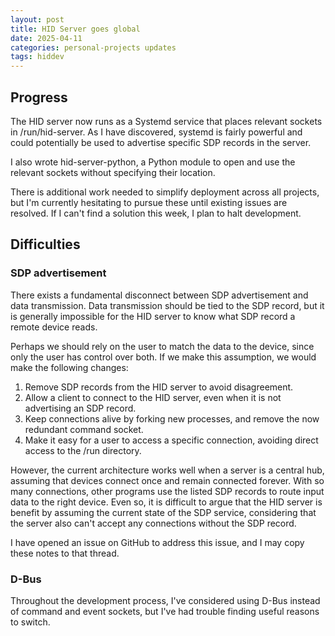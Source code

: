 ```yaml
---
layout: post
title: HID Server goes global
date: 2025-04-11
categories: personal-projects updates
tags: hiddev
---
```


## Progress

The HID server now runs as a Systemd service that places relevant sockets in
/run/hid-server. As I have discovered, systemd is fairly powerful and could
potentially be used to advertise specific SDP records in the server.

I also wrote hid-server-python, a Python module to open and use the relevant
sockets without specifying their location.

There is additional work needed to simplify deployment across all projects, but
I'm currently hesitating to pursue these until existing issues are resolved. If
I can't find a solution this week, I plan to halt development.

## Difficulties

### SDP advertisement

There exists a fundamental disconnect between SDP advertisement and data
transmission. Data transmission should be tied to the SDP record, but it is
generally impossible for the HID server to know what SDP record a remote device
reads.

Perhaps we should rely on the user to match the data to the device, since only
the user has control over both. If we make this assumption, we would make the
following changes:
1.   Remove SDP records from the HID server to avoid disagreement.
2.   Allow a client to connect to the HID server, even when it is not
     advertising an SDP record.
3.   Keep connections alive by forking new processes, and remove the now
     redundant command socket.
4.   Make it easy for a user to access a specific connection, avoiding direct
     access to the /run directory.

However, the current architecture works well when a server is a central hub,
assuming that devices connect once and remain connected forever. With so many
connections, other programs use the listed SDP records to route input data to
the right device. Even so, it is difficult to argue that the HID server is
benefit by assuming the current state of the SDP service, considering that the
server also can't accept any connections without the SDP record.

I have opened an issue on GitHub to address this issue, and I may copy these
notes to that thread.

### D-Bus

Throughout the development process, I've considered using D-Bus instead of
command and event sockets, but I've had trouble finding useful reasons to
switch.




